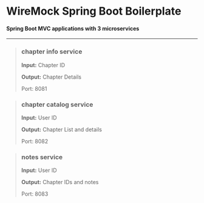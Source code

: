 # WireMock Spring Boot Boilerplate

#### Spring Boot MVC applications with 3 microservices

---


> ### chapter info service
> **Input:** Chapter ID
> 
> **Output:** Chapter Details
>
> Port: 8081

> ### chapter catalog service
> **Input:** User ID
>
> **Output:** Chapter List and details
>
> Port: 8082


> ### notes service
> **Input:** User ID
> 
> **Output:** Chapter IDs and notes
>
> Port: 8083